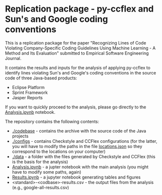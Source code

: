 # Replication package - py-ccflex and Sun's and Google coding conventions

This is a replication package for the paper "Recognizing Lines of Code Violating Company-Specific Coding Guidelines Using Machine Learning - A Method and Its Evaluation" submitted to Empirical Software Engineering Journal.

It contains the results and inputs for the analysis of applying py-ccflex to identify lines violating Sun's and Google's coding conventions in the source code of three Java-based products:
- Eclipse Platform
- Sprint Framework
- Jasper Reports

If you want to quickly proceed to the analysis, please go directly to the [Analysis.ipynb](Analysis.ipynb) notebook.

The repository contains the following contents:
- [./codebase](codebase) - contains the archive with the source code of the Java projects
- [./configs](configs) - contains Checkstyle and CCFlex configurations (for the latter, you will have to modify the paths in the  file [locations.json](./configs/ccflex/locations.json) so they correspond to the locations on your computer)
- [./data](data) - a folder with the files generated by Checkstyle and CCFlex (this is the basis for the analysis)
- [Analysis.ipynb](Analysis.ipynb) - a jupter notebook with the main analysis (you might have to modify some paths, again)
- [Results.ipynb](Results.ipynb) - a jupyter notebook generating tables and figures 
- \<standard\>-\<codbase\>-results.csv - the output files from the analysis (e.g., google-all-results.csv)



